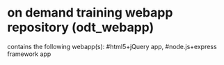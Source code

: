 # on demand training webapp repository (odt_webapp)
contains the following webapp(s):
#html5+jQuery app, 
#node.js+express framework app
